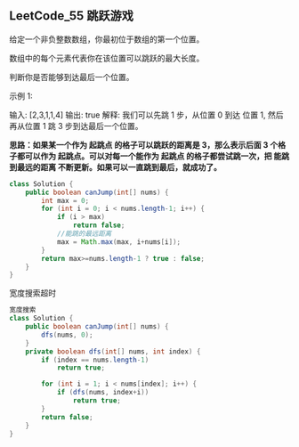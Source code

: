 ## LeetCode_55 跳跃游戏

给定一个非负整数数组，你最初位于数组的第一个位置。

数组中的每个元素代表你在该位置可以跳跃的最大长度。

判断你是否能够到达最后一个位置。

示例 1:

输入: [2,3,1,1,4]
输出: true
解释: 我们可以先跳 1 步，从位置 0 到达 位置 1, 然后再从位置 1 跳 3 步到达最后一个位置。

**思路：如果某一个作为 起跳点 的格子可以跳跃的距离是 3，那么表示后面 3 个格子都可以作为 起跳点。可以对每一个能作为 起跳点 的格子都尝试跳一次，把 能跳到最远的距离 不断更新。如果可以一直跳到最后，就成功了。**

```java
class Solution {
    public boolean canJump(int[] nums) {
        int max = 0;
        for (int i = 0; i < nums.length-1; i++) {
            if (i > max)
                return false;
            //能跳的最远距离
            max = Math.max(max, i+nums[i]);
        }
        return max>=nums.length-1 ? true : false;
    }
}
```

宽度搜索超时

```java
宽度搜索
class Solution {
    public boolean canJump(int[] nums) {
        dfs(nums, 0);
    }
	private boolean dfs(int[] nums, int index) {
		if (index == nums.length-1)
			return true;

		for (int i = 1; i < nums[index]; i++) {
			if (dfs(nums, index+i))
				return true;
		}
		return false;
	}
}
```

